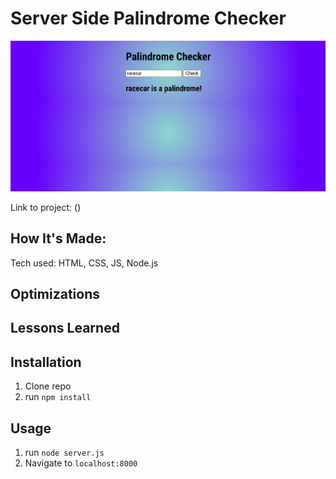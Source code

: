 # Server Side Palindrome Checker

![Thumbnail](css/assets/thumbnail.png)

Link to project: ()


## How It's Made:
Tech used: HTML, CSS, JS, Node.js


## Optimizations



## Lessons Learned


## Installation

1. Clone repo
2. run `npm install`

## Usage

1. run `node server.js`
2. Navigate to `localhost:8000`




